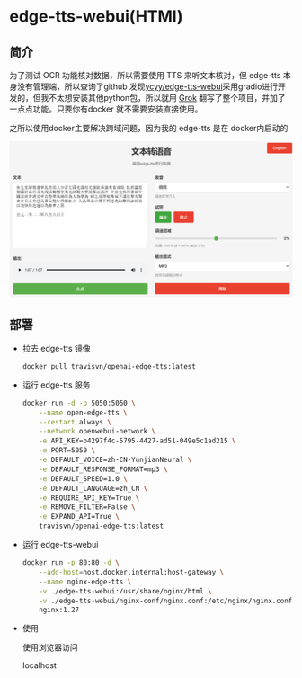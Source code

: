 # edge-tts-webui(HTMl)
## 简介
为了测试 OCR 功能核对数据，所以需要使用 TTS 来听文本核对，但 edge-tts 本身没有管理端，所以查询了github 发现[ycyy/edge-tts-webui](https://github.com/ycyy/edge-tts-webui)采用gradio进行开发的，但我不太想安装其他python包，所以就用 [Grok](https://grok.com/) 翻写了整个项目，并加了一点点功能。只要你有docker 就不需要安装直接使用。

之所以使用docker主要解决跨域问题，因为我的 edge-tts 是在 docker内启动的

![](./pic/edge-tts-webui.png)
## 部署
- 拉去 edge-tts 镜像 

    ```bash
    docker pull travisvn/openai-edge-tts:latest
    ```
- 运行 edge-tts 服务 

    ```bash
    docker run -d -p 5050:5050 \
        --name open-edge-tts \
        --restart always \
        --network openwebui-network \
        -e API_KEY=b4297f4c-5795-4427-ad51-049e5c1ad215 \
        -e PORT=5050 \
        -e DEFAULT_VOICE=zh-CN-YunjianNeural \
        -e DEFAULT_RESPONSE_FORMAT=mp3 \
        -e DEFAULT_SPEED=1.0 \
        -e DEFAULT_LANGUAGE=zh_CN \
        -e REQUIRE_API_KEY=True \
        -e REMOVE_FILTER=False \
        -e EXPAND_API=True \
        travisvn/openai-edge-tts:latest
    ```
- 运行 edge-tts-webui

    ```bash
    docker run -p 80:80 -d \
        --add-host=host.docker.internal:host-gateway \
        --name nginx-edge-tts \
        -v ./edge-tts-webui:/usr/share/nginx/html \
        -v ./edge-tts-webui/nginx-conf/nginx.conf:/etc/nginx/nginx.conf  \
        nginx:1.27
    ```
- 使用

    使用浏览器访问

    localhost